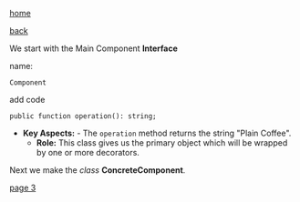[home](./page01.md)

[back](./page01.md)

We start with the Main Component **Interface**


name:
```
Component
```

add code

```
public function operation(): string;
```

- **Key Aspects:**
      - The `operation` method returns the string "Plain Coffee".
    - **Role:** This class gives us the primary object which will be wrapped by one or more decorators.

Next we make the *class* **ConcreteComponent**.



[page 3](./page03.md)
